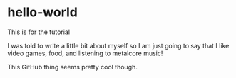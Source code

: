 # hello-world
This is for the tutorial

I was told to write a little bit about myself so I am just going to say
that I like video games, food, and listening to metalcore music!

This GitHub thing seems pretty cool though.
